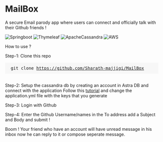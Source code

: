 # MailBox
A secure Email parody app where users can connect and officially talk with their Github friends !

![Springboot](https://img.shields.io/badge/springboot-%236DB33F.svg?style=for-the-badge&logo=springboot&logoColor=white)
![Thymeleaf](https://img.shields.io/badge/Thymeleaf-%23005C0F.svg?style=for-the-badge&logo=Thymeleaf&logoColor=white)
![ApacheCassandra](https://img.shields.io/badge/cassandra-%231287B1.svg?style=for-the-badge&logo=apache-cassandra&logoColor=white)
![AWS](https://img.shields.io/badge/AWS-%23FF9900.svg?style=for-the-badge&logo=amazon-aws&logoColor=white)

How to use ?

Step-1: Clone this repo <pre data-copyable> <div style="background-color: #f7f7f7; padding: 10px;"> git clone https://github.com/Sharath-majjigi/MailBox </div> </pre> 

Step-2: Setup the cassandra db by creating an account in Astra DB and connect with the application Follow this 
        [tutorial](https://spring.io/guides/gs/accessing-data-cassandra/)
        and change the application.yml file with the keys that you generate

Step-3: Login with Github

Step-4: Enter the Github Username/names in the To address add a Subject and Body and submit !

Boom ! Your friend who have an account will have unread message in his inbox now he can reply to it or compose seperate message.

